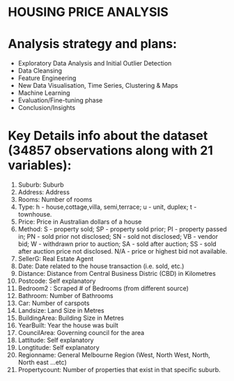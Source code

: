 # HOUSING PRICE ANALYSIS

# Analysis strategy and plans:
- Exploratory Data Analysis and Initial Outlier Detection
- Data Cleansing
- Feature Engineering
- New Data Visualisation, Time Series, Clustering & Maps
- Machine Learning
- Evaluation/Fine-tuning phase
- Conclusion/Insights

# Key Details info about the dataset (34857 observations along with 21 variables):
1) Suburb: Suburb
2) Address: Address
3) Rooms: Number of rooms
4) Type: h - house,cottage,villa, semi,terrace; u - unit, duplex; t - townhouse.
5) Price: Price in Australian dollars of a house
6) Method: S - property sold; SP - property sold prior; PI - property passed in; PN - sold prior not disclosed; SN - sold not disclosed; VB   - vendor bid; W - withdrawn prior to auction; SA - sold after auction; SS - sold after auction price not disclosed. N/A - price or    highest bid not available.
7) SellerG: Real Estate Agent
8) Date: Date related to the house transaction (i.e. sold, etc.)
9) Distance: Distance from Central Business Distric (CBD) in Kilometres
10) Postcode: Self explanatory
11) Bedroom2 : Scraped # of Bedrooms (from different source)
12) Bathroom: Number of Bathrooms
13) Car: Number of carspots
14) Landsize: Land Size in Metres
15) BuildingArea: Building Size in Metres
16) YearBuilt: Year the house was built
17) CouncilArea: Governing council for the area
18) Lattitude: Self explanatory
19) Longtitude: Self explanatory
20) Regionname: General Melbourne Region (West, North West, North, North east ...etc)
21) Propertycount: Number of properties that exist in that specific suburb.

